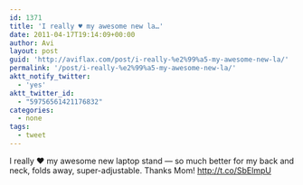 ```yaml
---
id: 1371
title: 'I really ♥ my awesome new la…'
date: 2011-04-17T19:14:09+00:00
author: Avi
layout: post
guid: 'http://aviflax.com/post/i-really-%e2%99%a5-my-awesome-new-la/'
permalink: '/post/i-really-%e2%99%a5-my-awesome-new-la/'
aktt_notify_twitter:
  - 'yes'
aktt_twitter_id:
  - "59756561421176832"
categories:
  - none
tags:
  - tweet
---
```

I really ♥ my awesome new laptop stand — so much better for my back and neck, folds away, super-adjustable. Thanks Mom! <a href="http://t.co/SbElmpU" rel="nofollow">http://t.co/SbElmpU</a>